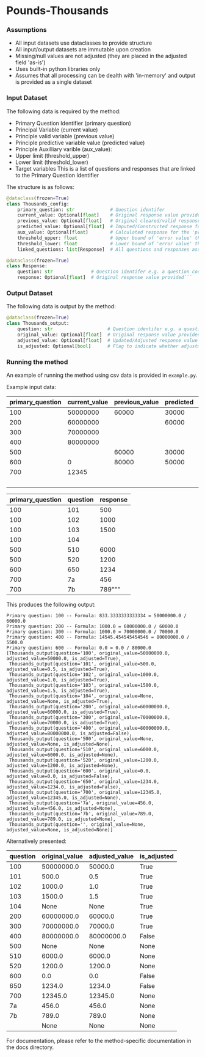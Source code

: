 # Pounds-Thousands

### Assumptions

* All input datasets use dataclasses to provide structure
* All input/output datasets are immutable upon creation
* Missing/null values are not adjusted (they are placed in the adjusted field 'as-is')
* Uses built-in python libraries only
* Assumes that all processing can be dealth with 'in-memory' and output is provided as a single dataset

### Input Dataset

The following data is required by the method:

* Primary Question Identifier (primary question)
* Principal Variable (current value)
* Principle valid variable (previous value)
* Principle predictive variable value (predicted value)
* Principle Auxilliary varible (aux_value):
* Upper limit (threshold_upper)
* Lower limit (threshold_lower)
* Target variables
    This is a list of questions and responses that are linked to the Primary Question Identifier

The structure is as follows:

```python
@dataclass(frozen=True)
class Thousands_config:
    primary_question: str             # Question identifer
    current_value: Optional[float]    # Original response value provided for the 'current' period
    previous_value: Optional[float]   # Original cleared/valid response from the 'previous' period
    predicted_value: Optional[float]  # Imputed/Constructed response for the 'previous' period
    aux_value: Optional[float]        # Calculated response for the 'previous' period
    threshold_upper: float            # Upper bound of 'error value' threshold
    threshold_lower: float            # Lower bound of 'error value' threshold
    linked_questions: list[Response]  # All questions and responses associated with primary question

@dataclass(frozen=True)
class Response:
    question: str              # Question identifer e.g. a question code - q500
    response: Optional[float]  # Original response value provided```
```

### Output Dataset

The following data is output by the method:

```python
@dataclass(frozen=True)
class Thousands_output:
    question: str                    # Question identifer e.g. a question code - q500
    original_value: Optional[float]  # Original response value provided
    adjusted_value: Optional[float]  # Updated/Adjusted response value
    is_adjusted: Optional[bool]      # Flag to indicate whether adjustment took place

```

### Running the method

An example of running the method using csv data is provided in `example.py`.

Example input data:

|primary_question|current_value|previous_value|predicted|aux|threshold_upper|threshold_lower|
|---|---|---|---|---|---|---|
100|50000000|60000|30000|15000|1350|350
200|60000000||60000|15000|1350|350
300|70000000|||70000|1350|350
400|80000000|||5500|1350|350
500||60000|30000|15000|1350|350
600|0|80000|50000|15100|1350|350
700|12345||||1350|250
|||||0|0

|primary_question|question|response|
|-|-|-|
100|101|500
100|102|1000
100|103|1500
100|104|
500|510|6000
500|520|1200
600|650|1234
700|7a|456
700|7b|789"""

This produces the following output:

```
Primary question: 100 -- Formula: 833.3333333333334 = 50000000.0 / 60000.0
Primary question: 200 -- Formula: 1000.0 = 60000000.0 / 60000.0
Primary question: 300 -- Formula: 1000.0 = 70000000.0 / 70000.0
Primary question: 400 -- Formula: 14545.454545454546 = 80000000.0 / 5500.0
Primary question: 600 -- Formula: 0.0 = 0.0 / 80000.0
[Thousands_output(question='100', original_value=50000000.0, adjusted_value=50000.0, is_adjusted=True),
 Thousands_output(question='101', original_value=500.0, adjusted_value=0.5, is_adjusted=True),
 Thousands_output(question='102', original_value=1000.0, adjusted_value=1.0, is_adjusted=True),
 Thousands_output(question='103', original_value=1500.0, adjusted_value=1.5, is_adjusted=True),
 Thousands_output(question='104', original_value=None, adjusted_value=None, is_adjusted=True),
 Thousands_output(question='200', original_value=60000000.0, adjusted_value=60000.0, is_adjusted=True),
 Thousands_output(question='300', original_value=70000000.0, adjusted_value=70000.0, is_adjusted=True),
 Thousands_output(question='400', original_value=80000000.0, adjusted_value=80000000.0, is_adjusted=False),
 Thousands_output(question='500', original_value=None, adjusted_value=None, is_adjusted=None),
 Thousands_output(question='510', original_value=6000.0, adjusted_value=6000.0, is_adjusted=None),
 Thousands_output(question='520', original_value=1200.0, adjusted_value=1200.0, is_adjusted=None),
 Thousands_output(question='600', original_value=0.0, adjusted_value=0.0, is_adjusted=False),
 Thousands_output(question='650', original_value=1234.0, adjusted_value=1234.0, is_adjusted=False),
 Thousands_output(question='700', original_value=12345.0, adjusted_value=12345.0, is_adjusted=None),
 Thousands_output(question='7a', original_value=456.0, adjusted_value=456.0, is_adjusted=None),
 Thousands_output(question='7b', original_value=789.0, adjusted_value=789.0, is_adjusted=None),
 Thousands_output(question='', original_value=None, adjusted_value=None, is_adjusted=None)]
```

Alternatively presented:

|question|original_value|adjusted_value|is_adjusted|
|-|-|-|-|
|100|50000000.0|50000.0|True|
|101|500.0|0.5|True|
|102|1000.0|1.0|True|
|103|1500.0|1.5|True|
|104|None|None|True|
|200|60000000.0|60000.0|True|
|300|70000000.0|70000.0|True|
|400|80000000.0|80000000.0|False|
|500|None|None|None|
|510|6000.0|6000.0|None|
|520|1200.0|1200.0|None|
|600|0.0|0.0|False|
|650|1234.0|1234.0|False|
|700|12345.0|12345.0|None|
|7a|456.0|456.0|None|
|7b|789.0|789.0|None|
||None|None|None|

For documentation, please refer to the method-specific documentation in the
docs directory.
